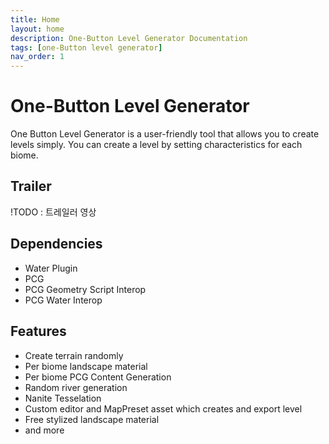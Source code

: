```yaml
---
title: Home
layout: home
description: One-Button Level Generator Documentation
tags: [one-Button level generator]
nav_order: 1
---
```


# One-Button Level Generator

One Button Level Generator is a user-friendly tool that allows you to create levels simply.
You can create a level by setting characteristics for each biome.

## Trailer
!TODO : 트레일러 영상



## Dependencies
- Water Plugin
- PCG
- PCG Geometry Script Interop
- PCG Water Interop

## Features
- Create terrain randomly
- Per biome landscape material
- Per biome PCG Content Generation
- Random river generation
- Nanite Tesselation
- Custom editor and MapPreset asset which creates and export level
- Free stylized landscape material
- and more



